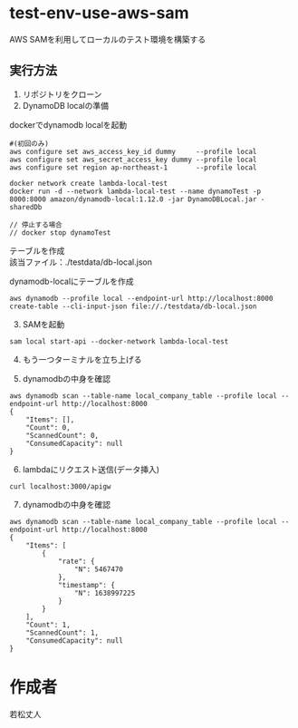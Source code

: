 # test-env-use-aws-sam
AWS  SAMを利用してローカルのテスト環境を構築する

## 実行方法
1. リポジトリをクローン
2. DynamoDB localの準備  

dockerでdynamodb localを起動
```
#(初回のみ)
aws configure set aws_access_key_id dummy     --profile local
aws configure set aws_secret_access_key dummy --profile local
aws configure set region ap-northeast-1       --profile local

docker network create lambda-local-test
docker run -d --network lambda-local-test --name dynamoTest -p 8000:8000 amazon/dynamodb-local:1.12.0 -jar DynamoDBLocal.jar -sharedDb

// 停止する場合
// docker stop dynamoTest
```
テーブルを作成  
 該当ファイル：./testdata/db-local.json

dynamodb-localにテーブルを作成  
```
aws dynamodb --profile local --endpoint-url http://localhost:8000 create-table --cli-input-json file://./testdata/db-local.json
```

3. SAMを起動  

```
sam local start-api --docker-network lambda-local-test
```

4. もう一つターミナルを立ち上げる

5. dynamodbの中身を確認  
```
aws dynamodb scan --table-name local_company_table --profile local --endpoint-url http://localhost:8000
{
    "Items": [],
    "Count": 0,
    "ScannedCount": 0,
    "ConsumedCapacity": null
}
```

6. lambdaにリクエスト送信(データ挿入)
```
curl localhost:3000/apigw
```
7. dynamodbの中身を確認
```
aws dynamodb scan --table-name local_company_table --profile local --endpoint-url http://localhost:8000
{
    "Items": [
        {
            "rate": {
                "N": 5467470
            },
            "timestamp": {
                "N": 1638997225
            }
        }
    ],
    "Count": 1,
    "ScannedCount": 1,
    "ConsumedCapacity": null
}
```
# 作成者  
若松丈人
